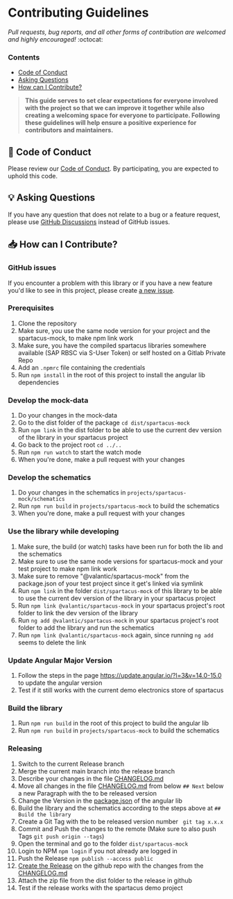 # Contributing Guidelines

_Pull requests, bug reports, and all other forms of contribution are welcomed and highly encouraged!_ :octocat:

### Contents

- [Code of Conduct](#book-code-of-conduct)
- [Asking Questions](#bulb-asking-questions)
- [How can I Contribute?](#inboxtray-how-can-i-contribute)

> **This guide serves to set clear expectations for everyone involved with the project so that we can improve it
> together while also creating a welcoming space for everyone to participate. Following these guidelines will help
> ensure a positive experience for contributors and maintainers.**

## :book: Code of Conduct

Please review our [Code of Conduct](./CODE_OF_CONDUCT.md). By participating, you are expected to uphold this code.

## :bulb: Asking Questions

If you have any question that does not relate to a bug or a feature request, please use [GitHub Discussions](https://github.com/valantic/spartacus-mock/discussions) instead of GitHub issues.

## :inbox_tray: How can I Contribute?

### GitHub issues

If you encounter a problem with this library or if you have a new feature you'd like to see in this project,
please create [a new issue](https://github.com/valantic/spartacus-mock/issues/new/choose).

### Prerequisites

1. Clone the repository
2. Make sure, you use the same node version for your project and the spartacus-mock, to make npm link work
3. Make sure, you have the compiled spartacus libraries somewhere available (SAP RBSC via S-User Token) or self hosted on a Gitlab Private Repo
4. Add an `.npmrc` file containing the credentials
5. Run `npm install` in the root of this project to install the angular lib dependencies

### Develop the mock-data

1. Do your changes in the mock-data
2. Go to the dist folder of the package `cd dist/spartacus-mock`
3. Run `npm link` in the dist folder to be able to use the current dev version of the library in your spartacus project
4. Go back to the project root `cd ../..`
5. Run `npm run watch` to start the watch mode
6. When you're done, make a pull request with your changes

### Develop the schematics

1. Do your changes in the schematics in `projects/spartacus-mock/schematics`
2. Run `npm run build` in `projects/spartacus-mock` to build the schematics
3. When you're done, make a pull request with your changes

### Use the library while developing

1. Make sure, the build (or watch) tasks have been run for both the lib and the schematics
2. Make sure to use the same node versions for spartacus-mock and your test project to make npm link work
3. Make sure to remove "@valantic/spartacus-mock" from the package.json of your test project since it get's linked via symlink
4. Run `npm link` in the folder `dist/spartacus-mock` of this library to be able to use the current dev version of the library in your spartacus project
5. Run `npm link @valantic/spartacus-mock` in your spartacus project's root folder to link the dev version of the library
6. Run `ng add @valantic/spartacus-mock` in your spartacus project's root folder to add the library and run the schematics
7. Run `npm link @valantic/spartacus-mock` again, since running `ng add` seems to delete the link

### Update Angular Major Version

1. Follow the steps in the page https://update.angular.io/?l=3&v=14.0-15.0 to update the angular version
2. Test if it still works with the current demo electronics store of spartacus

### Build the library

1. Run `npm run build` in the root of this project to build the angular lib
2. Run `npm run build` in `projects/spartacus-mock` to build the schematics

### Releasing

1. Switch to the current Release branch
2. Merge the current main branch into the release branch
3. Describe your changes in the file [CHANGELOG.md](./docs/changelog.md)
4. Move all changes in the file [CHANGELOG.md](./docs/changelog.md) from below `## Next` below a new Paragraph with the
   to be released version
5. Change the Version in the [package.json](projects/spartacus-mock/package.json) of the angular lib
6. Build the library and the schematics according to the steps above at `## Build the library`
7. Create a Git Tag with the to be released version number ` git tag x.x.x`
8. Commit and Push the changes to the remote (Make sure to also push Tags `git push origin --tags`)
9. Open the terminal and go to the folder `dist/spartacus-mock`
10. Login to NPM `npm login` if you not already are logged in
11. Push the Release `npm publish --access public`
12. [Create the Release](https://github.com/valantic/spartacus-mock/releases/new) on the github repo with the
    changes from the [CHANGELOG.md](./docs/changelog.md)
13. Attach the zip file from the dist folder to the release in github
14. Test if the release works with the spartacus demo project
